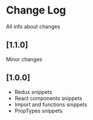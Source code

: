 # Change Log

All info about changes

## [1.1.0]
 Minor changes
 
## [1.0.0]

 - Redux snippets
 - React components snippets
 - Import and functions snippets
 - PropTypes snippets
